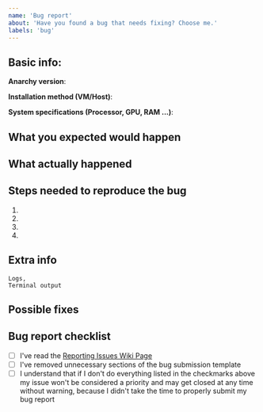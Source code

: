 ```yaml
---
name: 'Bug report'
about: 'Have you found a bug that needs fixing? Choose me.'
labels: 'bug'
---
```


<!--
This is a comment, which will not show up in your bug report, so you don't need to remove it.
Write all your text below the comments or delete them if you want.
-->

## Basic info:

**Anarchy version**:

**Installation method (VM/Host)**:

**System specifications (Processor, GPU, RAM ...)**:

## What you expected would happen

<!-- Describe what you wanted to do in as much detail as possible below. -->

## What actually happened

<!-- Describe what happened instead (what was the bug) below. -->

## Steps needed to reproduce the bug

1.
2.
3.
4.

## Extra info

<!-- Include any logs, terminal outputs, screenshots or links to websites you've checked regarding this issue.
Add the logs as code blocks like so: -->

```
Logs,
Terminal output
```

## Possible fixes

<!-- If you maybe know how to solve this issue, you can describe the fixes below -->

## Bug report checklist

<!-- Please check off as many of these as possible prior to submitting a bug report (if you actually did them).
Put an 'x' between the square brackets to tick the field. -->

* [ ] I've read the [Reporting Issues Wiki Page](https://github.com/AnarchyLinux/installer/wiki/Reporting-issues)
* [ ] I've removed unnecessary sections of the bug submission template
* [ ] I understand that if I don't do everything listed in the checkmarks above my issue won't be considered a priority and may get closed at any time without warning, because I didn't take the time to properly submit my bug report
